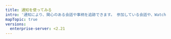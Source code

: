 ```yaml
---
title: 通知を使ってみる
intro: '通知により、関心のある会話や事柄を追跡できます。 参加している会話や、Watch している更新について、{{ site.data.variables.product.product_name }} 上またはメールクライアント経由で通知を受け取ることができます。'
mapTopic: true
versions:
  enterprise-server: <2.21
---
```


